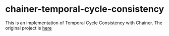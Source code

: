 # chainer-temporal-cycle-consistency

This is an implementation of Temporal Cycle Consistency with Chainer. The original project is [here](https://github.com/google-research/google-research/tree/master/tcc)
